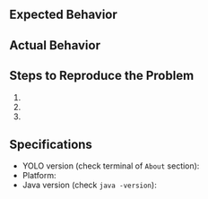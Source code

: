## Expected Behavior


## Actual Behavior


## Steps to Reproduce the Problem

  1.
  1.
  1.

## Specifications

  - YOLO version (check terminal of `About` section):
  - Platform:
  - Java version (check `java -version`):
